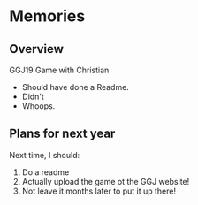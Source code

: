 # Memories

## Overview

GGJ19 Game with Christian

- Should have done a Readme. 
- Didn't 
- Whoops.

## Plans for next year

Next time, I should:

1. Do a readme
1. Actually upload the game ot the GGJ website!
1. Not leave it months later to put it up there!
